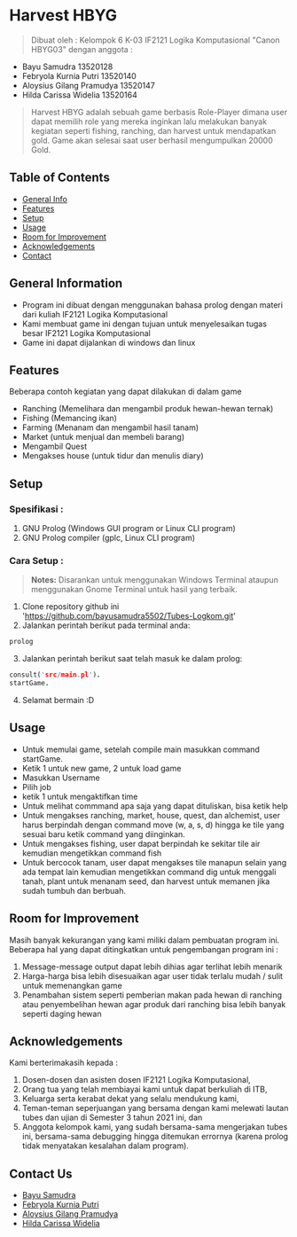 # Harvest HBYG

> Dibuat oleh : Kelompok 6 K-03 IF2121 Logika Komputasional "Canon HBYG03" dengan anggota :

- Bayu Samudra 13520128
- Febryola Kurnia Putri 13520140
- Aloysius Gilang Pramudya 13520147
- Hilda Carissa Widelia 13520164

> Harvest HBYG adalah sebuah game berbasis Role-Player dimana user dapat memilih role yang mereka inginkan lalu melakukan banyak kegiatan seperti fishing, ranching, dan harvest untuk mendapatkan gold.
> Game akan selesai saat user berhasil mengumpulkan 20000 Gold.

## Table of Contents

- [General Info](#general-information)
- [Features](#features)
- [Setup](#setup)
- [Usage](#usage)
- [Room for Improvement](#room-for-improvement)
- [Acknowledgements](#acknowledgements)
- [Contact](#contact-us)
<!-- * [License](#license) -->

## General Information

- Program ini dibuat dengan menggunakan bahasa prolog dengan materi dari kuliah IF2121 Logika Komputasional
- Kami membuat game ini dengan tujuan untuk menyelesaikan tugas besar IF2121 Logika Komputasional
- Game ini dapat dijalankan di windows dan linux

## Features

Beberapa contoh kegiatan yang dapat dilakukan di dalam game

- Ranching (Memelihara dan mengambil produk hewan-hewan ternak)
- Fishing (Memancing ikan)
- Farming (Menanam dan mengambil hasil tanam)
- Market (untuk menjual dan membeli barang)
- Mengambil Quest
- Mengakses house (untuk tidur dan menulis diary)

## Setup

### Spesifikasi :

1. GNU Prolog (Windows GUI program or Linux CLI program)
2. GNU Prolog compiler (gplc, Linux CLI program)

### Cara Setup :

> **Notes:** Disarankan untuk menggunakan Windows Terminal ataupun menggunakan
> Gnome Terminal untuk hasil yang terbaik.

1. Clone repository github ini 'https://github.com/bayusamudra5502/Tubes-Logkom.git'
2. Jalankan perintah berikut pada terminal anda:
```bash
prolog
```

3. Jalankan perintah berikut saat telah masuk ke dalam prolog:
```prolog
consult('src/main.pl').
startGame.
```

4. Selamat bermain :D

## Usage

- Untuk memulai game, setelah compile main masukkan command startGame.
- Ketik 1 untuk new game, 2 untuk load game
- Masukkan Username
- Pilih job
- ketik 1 untuk mengaktifkan time
- Untuk melihat commmand apa saja yang dapat dituliskan, bisa ketik help
- Untuk mengakses ranching, market, house, quest, dan alchemist, user harus berpindah dengan command move (w, a, s, d) hingga ke tile yang sesuai baru ketik command yang diinginkan.
- Untuk mengakses fishing, user dapat berpindah ke sekitar tile air kemudian mengetikkan command fish
- Untuk bercocok tanam, user dapat mengakses tile manapun selain yang ada tempat lain kemudian mengetikkan command dig untuk menggali tanah, plant untuk menanam seed, dan harvest untuk memanen jika sudah tumbuh dan berbuah.

## Room for Improvement

Masih banyak kekurangan yang kami miliki dalam pembuatan program ini. Beberapa hal yang dapat ditingkatkan untuk pengembangan program ini :

1. Message-message output dapat lebih dihias agar terlihat lebih menarik
2. Harga-harga bisa lebih disesuaikan agar user tidak terlalu mudah / sulit untuk memenangkan game
3. Penambahan sistem seperti pemberian makan pada hewan di ranching atau penyembelihan hewan agar produk dari ranching bisa lebih banyak seperti daging hewan

## Acknowledgements

Kami berterimakasih kepada :

1. Dosen-dosen dan asisten dosen IF2121 Logika Komputasional,
2. Orang tua yang telah membiayai kami untuk dapat berkuliah di ITB,
3. Keluarga serta kerabat dekat yang selalu mendukung kami,
4. Teman-teman seperjuangan yang bersama dengan kami melewati lautan tubes dan ujian di Semester 3 tahun 2021 ini, dan
5. Anggota kelompok kami, yang sudah bersama-sama mengerjakan tubes ini, bersama-sama debugging hingga ditemukan errornya (karena prolog tidak menyatakan kesalahan dalam program).

## Contact Us

- [Bayu Samudra](https://github.com/bayusamudra5502)
- [Febryola Kurnia Putri](https://github.com/febryola)
- [Aloysius Gilang Pramudya](https://github.com/Aloysiusgilang)
- [Hilda Carissa Widelia](https://github.com/bayusamudra5502)
